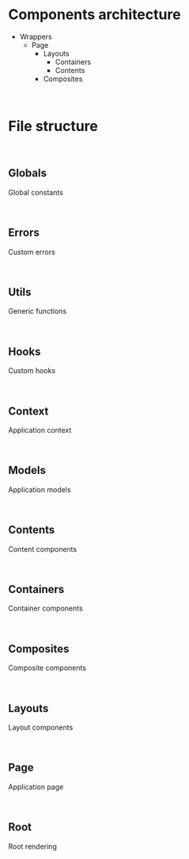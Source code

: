 # Components architecture

- Wrappers
    - Page
        - Layouts
            - Containers
            - Contents
        - Composites

<br/>

# File structure

<br/>

## Globals
Global constants

<br/>

## Errors
Custom errors

<br/>

## Utils
Generic functions

<br/>

## Hooks
Custom hooks

<br/>

## Context
Application context

<br/>

## Models
Application models

<br/>

## Contents
Content components

<br/>

## Containers
Container components

<br/>

## Composites
Composite components

<br/>

## Layouts
Layout components

<br/>

## Page
Application page

<br/>

## Root
Root rendering
